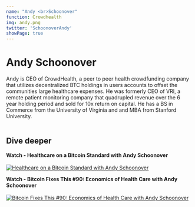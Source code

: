 ```yaml
---
name: "Andy <br>Schoonover"
function: Crowdhealth
img: andy.png
twitter: 'SchoonoverAndy'
showPage: true
---
```


# Andy Schoonover
 
Andy is CEO of CrowdHealth, a peer to peer health crowdfunding company that utilizes decentralized BTC holdings in users accounts to offset the communities large healthcare expenses. He was formerly CEO of VRI, a remote patient monitoring company that quadrupled revenue over the 6 year holding period and sold for 10x return on capital. He has a BS in Commerce from the University of Virginia and and MBA from Stanford University. 
<br><br>

## Dive deeper


<div class="grid grid-cols-2 gap-5">
<div class="p-3 my-2">

**Watch - Healthcare on a Bitcoin Standard with Andy Schoonover**  <br><br>
[![Healthcare on a Bitcoin Standard with Andy Schoonover](/2022/content/andy2.png)](https://www.youtube.com/watch?v=4-rJse6X0S4/)
</div>

<div class="p-3 my-2">

**Watch - Bitcoin Fixes This #90: Economics of Health Care with Andy Schoonover**  <br><br>
[![Bitcoin Fixes This #90: Economics of Health Care with Andy Schoonover](/2022/content/andy1.png)](https://www.youtube.com/watch?v=42G42lKhs0Q/)
</div>



</div>

<br>





